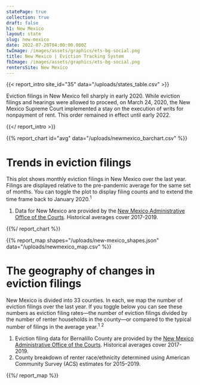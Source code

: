```yaml
---
statePage: true
collection: true
draft: false
h1: New Mexico
layout: state
slug: new-mexico
date: 2022-07-20T04:00:00.000Z
twImage: /images/assets/graphics/ets-bg-social.png
title: New Mexico | Eviction Tracking System
fbImage: /images/assets/graphics/ets-bg-social.png
rentersSite: New Mexico
---
```


{{< report_intro site_id="35" data="/uploads/states_table.csv" >}}



Eviction filings in New Mexico fell sharply in early 2020. While eviction filings and hearings were allowed to proceed, on March 24, 2020, the New Mexico Supreme Court implemented a stay on the execution of writs for nonpayment of rent. This order remained in effect until early 2022.



{{</ report_intro >}}



{{% report_chart id="avg" data="/uploads/newmexico_barchart.csv" %}}



# Trends in eviction filings

This plot shows monthly eviction filings in New Mexico over the last year. Filings are displayed relative to the pre-pandemic average for the same set of months. You can toggle the plot to display filing counts and to extend the time frame back to January 2020.<sup>1</sup>

1. Data for New Mexico are provided by the [New Mexico Administrative Office of the Courts](https://www.nmcourts.gov/). Historical averages cover 2017-2019.



{{%/ report_chart %}}



{{% report_map shapes="/uploads/new-mexico_shapes.json" data="/uploads/newmexico_map.csv" %}}



# The geography of changes in eviction filings

New Mexico is divided into 33 counties. In each, we map the number of eviction filings over the last year. If you toggle below you can see these numbers as eviction filing rates—the number of eviction filings divided by the number of renter households in the county—or compared to the typical number of filings in the average year.<sup>1</sup> <sup>2</sup>

1. Eviction filing data for Bernalillo County are provided by the [New Mexico Administrative Office of the Courts](https://www.nmcourts.gov/). Historical averages cover 2017-2019. 
2. County breakdown of renter race/ethnicity determined using American Community Survey (ACS) estimates for 2015–2019.



{{%/ report_map %}}